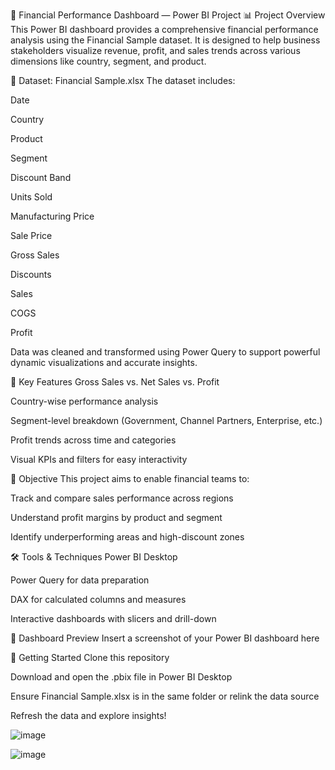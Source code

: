 💼 Financial Performance Dashboard — Power BI Project
📊 Project Overview
This Power BI dashboard provides a comprehensive financial performance analysis using the Financial Sample dataset. It is designed to help business stakeholders visualize revenue, profit, and sales trends across various dimensions like country, segment, and product.

📁 Dataset: Financial Sample.xlsx
The dataset includes:

Date

Country

Product

Segment

Discount Band

Units Sold

Manufacturing Price

Sale Price

Gross Sales

Discounts

Sales

COGS

Profit

Data was cleaned and transformed using Power Query to support powerful dynamic visualizations and accurate insights.

📌 Key Features
Gross Sales vs. Net Sales vs. Profit

Country-wise performance analysis

Segment-level breakdown (Government, Channel Partners, Enterprise, etc.)

Profit trends across time and categories

Visual KPIs and filters for easy interactivity

🎯 Objective
This project aims to enable financial teams to:

Track and compare sales performance across regions

Understand profit margins by product and segment

Identify underperforming areas and high-discount zones

🛠️ Tools & Techniques
Power BI Desktop

Power Query for data preparation

DAX for calculated columns and measures

Interactive dashboards with slicers and drill-down

📸 Dashboard Preview
Insert a screenshot of your Power BI dashboard here

🚀 Getting Started
Clone this repository

Download and open the .pbix file in Power BI Desktop

Ensure Financial Sample.xlsx is in the same folder or relink the data source

Refresh the data and explore insights!

![image](https://github.com/user-attachments/assets/778e0a7e-5b7a-4172-87cf-b7d21b9b895c)

![image](https://github.com/user-attachments/assets/c39fc972-9ae0-4ed9-af80-b899be34db29)

